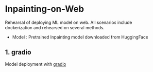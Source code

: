 # Inpainting-on-Web

Rehearsal of deploying ML model on web. All scenarios include dockerization and rehearsed on several methods.

- Model : Pretrained Inpainting model downloaded from HuggingFace


## 1. gradio
Model deployment with [gradio](https://gradio.app/)
